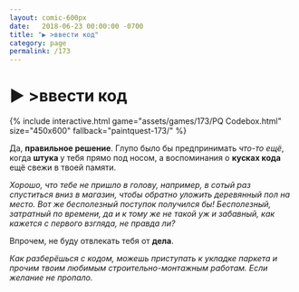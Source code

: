 ```yaml
---
layout: comic-600px
date:   2018-06-23 00:00:00 -0700
title: "▶️ >ввести код"
category: page
permalink: /173
---
```

# ▶️ >ввести код

{% include interactive.html game="assets/games/173/PQ Codebox.html" size="450x600" fallback="paintquest-173/" %}

Да, <strong>правильное решение</strong>. Глупо было бы предпринимать <em>что-то ещё</em>, когда <strong>штука </strong>у тебя прямо под носом, а воспоминания о <strong>кусках кода</strong> ещё свежи в твоей памяти.

<em>Хорошо, что тебе не пришло в голову, например, в сотый раз спуститься вниз в магазин, чтобы обратно уложить деревянный пол на место. Вот же бесполезный поступок получился бы! Бесполезный, затратный по времени, да и к тому же не такой уж и забавный, как кажется с первого взгляда, не правда ли?</em>

Впрочем, не буду отвлекать тебя от <strong>дела</strong>.

<em>Как разберёшься с кодом, можешь приступать к укладке паркета и прочим твоим любимым строительно-монтажным работам. Если желание не пропало.</em>

